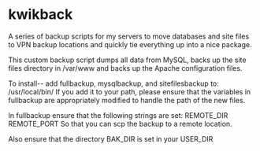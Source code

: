 kwikback
========

A series of backup scripts for my servers to move databases and site files
to VPN backup locations and quickly tie everything up into a nice package.

This custom backup script dumps all data from MySQL, backs up the site
files directory in /var/www and backs up the Apache configuration files. 

To install-- add fullbackup, mysqlbackup, and sitefilesbackup to:
    /usr/local/bin/ 
If you add it to your path, please ensure that the variables in fullbackup
are appropriately modified to handle the path of the new files. 

In fullbackup ensure that the following strings are set:
    REMOTE_DIR
    REMOTE_PORT 
So that you can scp the backup to a remote location. 

Also ensure that the directory BAK_DIR is set in your USER_DIR
